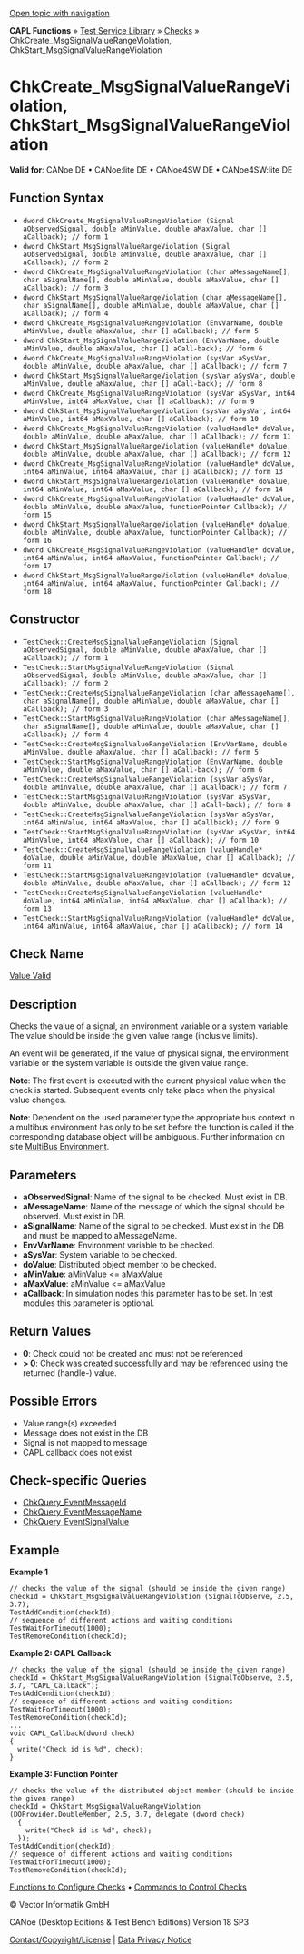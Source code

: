 [Open topic with navigation](../../../../../CANoeDEFamily.htm#Topics/CAPLFunctions/Test/Functions/CAPLfunctionChkCreateMsgSignalValueRangeViolation.md)

**CAPL Functions** » [Test Service Library](../CAPLfunctionsTSLOverview.md) » [Checks](../CAPLfunctionsTSLCheckOverview.md) » ChkCreate_MsgSignalValueRangeViolation, ChkStart_MsgSignalValueRangeViolation

# ChkCreate_MsgSignalValueRangeViolation, ChkStart_MsgSignalValueRangeViolation

**Valid for**: CANoe DE • CANoe:lite DE • CANoe4SW DE • CANoe4SW:lite DE

## Function Syntax

- `dword ChkCreate_MsgSignalValueRangeViolation (Signal aObservedSignal, double aMinValue, double aMaxValue, char [] aCallback); // form 1`
- `dword ChkStart_MsgSignalValueRangeViolation (Signal aObservedSignal, double aMinValue, double aMaxValue, char [] aCallback); // form 2`
- `dword ChkCreate_MsgSignalValueRangeViolation (char aMessageName[], char aSignalName[], double aMinValue, double aMaxValue, char [] aCallback); // form 3`
- `dword ChkStart_MsgSignalValueRangeViolation (char aMessageName[], char aSignalName[], double aMinValue, double aMaxValue, char [] aCallback); // form 4`
- `dword ChkCreate_MsgSignalValueRangeViolation (EnvVarName, double aMinValue, double aMaxValue, char [] aCallback); // form 5`
- `dword ChkStart_MsgSignalValueRangeViolation (EnvVarName, double aMinValue, double aMaxValue, char [] aCall-back); // form 6`
- `dword ChkCreate_MsgSignalValueRangeViolation (sysVar aSysVar, double aMinValue, double aMaxValue, char [] aCallback); // form 7`
- `dword ChkStart_MsgSignalValueRangeViolation (sysVar aSysVar, double aMinValue, double aMaxValue, char [] aCall-back); // form 8`
- `dword ChkCreate_MsgSignalValueRangeViolation (sysVar aSysVar, int64 aMinValue, int64 aMaxValue, char [] aCallback); // form 9`
- `dword ChkStart_MsgSignalValueRangeViolation (sysVar aSysVar, int64 aMinValue, int64 aMaxValue, char [] aCallback); // form 10`
- `dword ChkCreate_MsgSignalValueRangeViolation (valueHandle* doValue, double aMinValue, double aMaxValue, char [] aCallback); // form 11`
- `dword ChkStart_MsgSignalValueRangeViolation (valueHandle* doValue, double aMinValue, double aMaxValue, char [] aCallback); // form 12`
- `dword ChkCreate_MsgSignalValueRangeViolation (valueHandle* doValue, int64 aMinValue, int64 aMaxValue, char [] aCallback); // form 13`
- `dword ChkStart_MsgSignalValueRangeViolation (valueHandle* doValue, int64 aMinValue, int64 aMaxValue, char [] aCallback); // form 14`
- `dword ChkCreate_MsgSignalValueRangeViolation (valueHandle* doValue, double aMinValue, double aMaxValue, functionPointer Callback); // form 15`
- `dword ChkStart_MsgSignalValueRangeViolation (valueHandle* doValue, double aMinValue, double aMaxValue, functionPointer Callback); // form 16`
- `dword ChkCreate_MsgSignalValueRangeViolation (valueHandle* doValue, int64 aMinValue, int64 aMaxValue, functionPointer Callback); // form 17`
- `dword ChkStart_MsgSignalValueRangeViolation (valueHandle* doValue, int64 aMinValue, int64 aMaxValue, functionPointer Callback); // form 18`

## Constructor

- `TestCheck::CreateMsgSignalValueRangeViolation (Signal aObservedSignal, double aMinValue, double aMaxValue, char [] aCallback); // form 1`
- `TestCheck::StartMsgSignalValueRangeViolation (Signal aObservedSignal, double aMinValue, double aMaxValue, char [] aCallback); // form 2`
- `TestCheck::CreateMsgSignalValueRangeViolation (char aMessageName[], char aSignalName[], double aMinValue, double aMaxValue, char [] aCallback); // form 3`
- `TestCheck::StartMsgSignalValueRangeViolation (char aMessageName[], char aSignalName[], double aMinValue, double aMaxValue, char [] aCallback); // form 4`
- `TestCheck::CreateMsgSignalValueRangeViolation (EnvVarName, double aMinValue, double aMaxValue, char [] aCallback); // form 5`
- `TestCheck::StartMsgSignalValueRangeViolation (EnvVarName, double aMinValue, double aMaxValue, char [] aCall-back); // form 6`
- `TestCheck::CreateMsgSignalValueRangeViolation (sysVar aSysVar, double aMinValue, double aMaxValue, char [] aCallback); // form 7`
- `TestCheck::StartMsgSignalValueRangeViolation (sysVar aSysVar, double aMinValue, double aMaxValue, char [] aCall-back); // form 8`
- `TestCheck::CreateMsgSignalValueRangeViolation (sysVar aSysVar, int64 aMinValue, int64 aMaxValue, char [] aCallback); // form 9`
- `TestCheck::StartMsgSignalValueRangeViolation (sysVar aSysVar, int64 aMinValue, int64 aMaxValue, char [] aCallback); // form 10`
- `TestCheck::CreateMsgSignalValueRangeViolation (valueHandle* doValue, double aMinValue, double aMaxValue, char [] aCallback); // form 11`
- `TestCheck::StartMsgSignalValueRangeViolation (valueHandle* doValue, double aMinValue, double aMaxValue, char [] aCallback); // form 12`
- `TestCheck::CreateMsgSignalValueRangeViolation (valueHandle* doValue, int64 aMinValue, int64 aMaxValue, char [] aCallback); // form 13`
- `TestCheck::StartMsgSignalValueRangeViolation (valueHandle* doValue, int64 aMinValue, int64 aMaxValue, char [] aCallback); // form 14`

## Check Name

[Value Valid](../../../TestCommands/CheckDescriptions/CDValueValid.md)

## Description

Checks the value of a signal, an environment variable or a system variable. The value should be inside the given value range (inclusive limits).

An event will be generated, if the value of physical signal, the environment variable or the system variable is outside the given value range.

**Note**: The first event is executed with the current physical value when the check is started. Subsequent events only take place when the physical value changes.

**Note**: Dependent on the used parameter type the appropriate bus context in a multibus environment has only to be set before the function is called if the corresponding database object will be ambiguous. Further information on site [MultiBus Environment](../../../Shared/CAPL/General/TestMultiBusEnvironment.md).

## Parameters

- **aObservedSignal**: Name of the signal to be checked. Must exist in DB.
- **aMessageName**: Name of the message of which the signal should be observed. Must exist in DB.
- **aSignalName**: Name of the signal to be checked. Must exist in the DB and must be mapped to aMessageName.
- **EnvVarName**: Environment variable to be checked.
- **aSysVar**: System variable to be checked.
- **doValue**: Distributed object member to be checked.
- **aMinValue**: aMinValue <= aMaxValue
- **aMaxValue**: aMinValue <= aMaxValue
- **aCallback**: In simulation nodes this parameter has to be set. In test modules this parameter is optional.

## Return Values

- **0**: Check could not be created and must not be referenced
- **> 0**: Check was created successfully and may be referenced using the returned (handle-) value.

## Possible Errors

- Value range(s) exceeded
- Message does not exist in the DB
- Signal is not mapped to message
- CAPL callback does not exist

## Check-specific Queries

- [ChkQuery_EventMessageId](CAPLfunctionChkQueryEventMessageId.md)
- [ChkQuery_EventMessageName](CAPLfunctionChkQueryEventMessageName.md)
- [ChkQuery_EventSignalValue](CAPLfunctionChkQueryEventSignalValue.md)

## Example

**Example 1**

```plaintext
// checks the value of the signal (should be inside the given range)
checkId = ChkStart_MsgSignalValueRangeViolation (SignalToObserve, 2.5, 3.7);
TestAddCondition(checkId);
// sequence of different actions and waiting conditions
TestWaitForTimeout(1000);
TestRemoveCondition(checkId);
```

**Example 2: CAPL Callback**

```plaintext
// checks the value of the signal (should be inside the given range)
checkId = ChkStart_MsgSignalValueRangeViolation (SignalToObserve, 2.5, 3.7, "CAPL_Callback");
TestAddCondition(checkId);
// sequence of different actions and waiting conditions
TestWaitForTimeout(1000);
TestRemoveCondition(checkId);
...
void CAPL_Callback(dword check)
{
  write("Check id is %d", check);
}
```

**Example 3: Function Pointer**

```plaintext
// checks the value of the distributed object member (should be inside the given range)
checkId = ChkStart_MsgSignalValueRangeViolation (DOProvider.DoubleMember, 2.5, 3.7, delegate (dword check)
  {
    write("Check id is %d", check);
  });
TestAddCondition(checkId);
// sequence of different actions and waiting conditions
TestWaitForTimeout(1000);
TestRemoveCondition(checkId);
```

[Functions to Configure Checks](../CAPLfunctionsTSLConfigurationFunctions.md) • [Commands to Control Checks](../CAPLfunctionsTSLCheckControlCommands.md)

© Vector Informatik GmbH

CANoe (Desktop Editions & Test Bench Editions) Version 18 SP3

[Contact/Copyright/License](../../../Shared/ContactCopyrightLicense.md) | [Data Privacy Notice](https://www.vector.com/int/en/company/get-info/privacy-policy/)